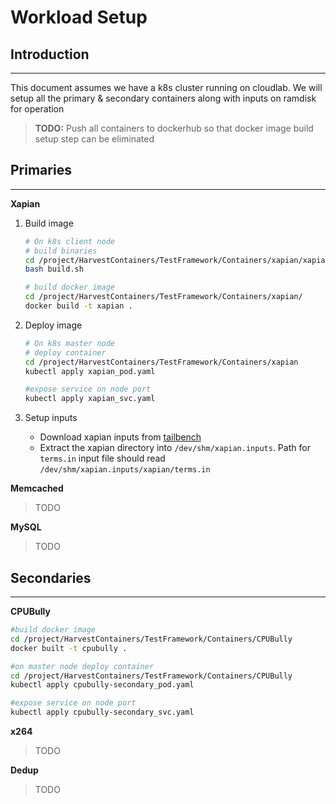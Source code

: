 # Workload Setup

## Introduction
---

This document assumes we have a k8s cluster running on cloudlab. We will setup all the primary & secondary containers along with inputs on ramdisk for operation

> **TODO:** Push all containers to dockerhub so that docker image build setup step can be eliminated

## Primaries
---
**Xapian**
1. Build image
    ```bash
    # On k8s client node
    # build binaries
    cd /project/HarvestContainers/TestFramework/Containers/xapian/xapian-src
    bash build.sh

    # build docker image
    cd /project/HarvestContainers/TestFramework/Containers/xapian/ 
    docker build -t xapian .
    ```

2. Deploy image
    ```bash
    # On k8s master node
    # deploy container
    cd /project/HarvestContainers/TestFramework/Containers/xapian
    kubectl apply xapian_pod.yaml

    #expose service on node port
    kubectl apply xapian_svc.yaml
    ```
3. Setup inputs
    - Download xapian inputs from [tailbench](http://tailbench.csail.mit.edu/)
    - Extract the xapian directory into `/dev/shm/xapian.inputs`. Path for `terms.in` input file should read `/dev/shm/xapian.inputs/xapian/terms.in` 

**Memcached**
> TODO

**MySQL**
> TODO

## Secondaries
---
**CPUBully**
```bash
#build docker image
cd /project/HarvestContainers/TestFramework/Containers/CPUBully
docker built -t cpubully .

#on master node deploy container
cd /project/HarvestContainers/TestFramework/Containers/CPUBully
kubectl apply cpubully-secondary_pod.yaml

#expose service on node port
kubectl apply cpubully-secondary_svc.yaml
```
**x264**
>TODO

**Dedup**
>TODO
